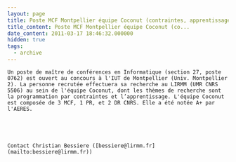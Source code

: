 ```yaml
---
layout: page
title: Poste MCF Montpellier équipe Coconut (contraintes, apprentissage)
title_content: Poste MCF Montpellier équipe Coconut (co...
date_content: 2011-03-17 18:46:32.000000
hidden: true
tags:
  - archive
---
```



    
    
    Un poste de maître de conférences en Informatique (section 27, poste 0762) est ouvert au concours à l'IUT de Montpellier (Univ. Montpellier 2). La personne recrutée effectuera sa recherche au LIRMM (UMR CNRS 5506) au sein de l'équipe Coconut, dont les thèmes de recherche sont la programmation par contraintes et l’apprentissage. L'équipe Coconut est composée de 3 MCF, 1 PR, et 2 DR CNRS. Elle a été notée A+ par l'AERES.



    
    
    Contact Christian Bessiere ([bessiere@lirmm.fr](mailto:bessiere@lirmm.fr))



